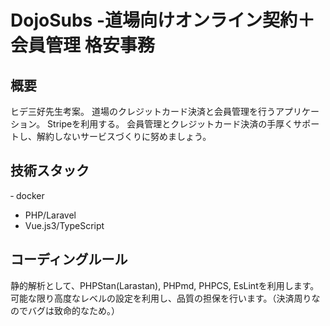 # DojoSubs -道場向けオンライン契約＋会員管理 格安事務

## 概要
ヒデ三好先生考案。
道場のクレジットカード決済と会員管理を行うアプリケーション。
Stripeを利用する。
会員管理とクレジットカード決済の手厚くサポートし、解約しないサービスづくりに努めましょう。

## 技術スタック
‐ docker
- PHP/Laravel
- Vue.js3/TypeScript

## コーディングルール
静的解析として、PHPStan(Larastan), PHPmd, PHPCS, EsLintを利用します。
可能な限り高度なレベルの設定を利用し、品質の担保を行います。（決済周りなのでバグは致命的なため。）
